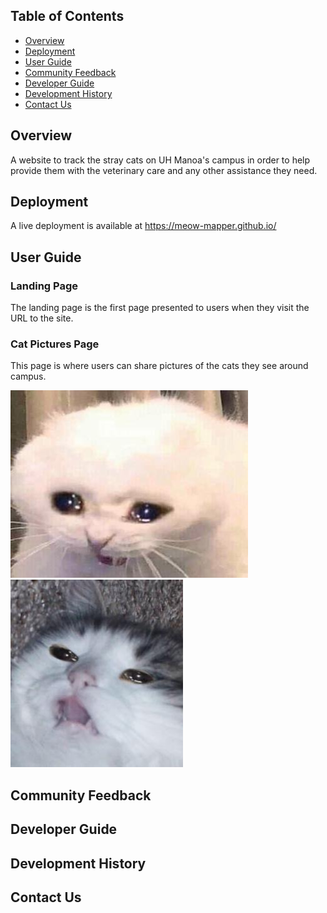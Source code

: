## Table of Contents

* [Overview](#overview)
* [Deployment](#deployment)
* [User Guide](#user-guide)
* [Community Feedback](#community-feedback)
* [Developer Guide](#developer-guide)
* [Development History](#development-history)
* [Contact Us](#contact-us)


## Overview

A website to track the stray cats on UH Manoa's campus in order to help provide them with the veterinary care and any other assistance they need. 


## Deployment

A live deployment is available at https://meow-mapper.github.io/


## User Guide

### Landing Page

The landing page is the first page presented to users when they visit the URL to the site. 

### Cat Pictures Page

This page is where users can share pictures of the cats they see around campus. 

![Cat Pic](https://github.com/meow-mapper/meow-mapper.github.io/blob/main/Images/IMG_1020.jpg?raw=true)
![Cat Pic](https://github.com/meow-mapper/meow-mapper.github.io/blob/main/Images/IMG_1023.jpg?raw=true)



## Community Feedback


## Developer Guide


## Development History



## Contact Us

